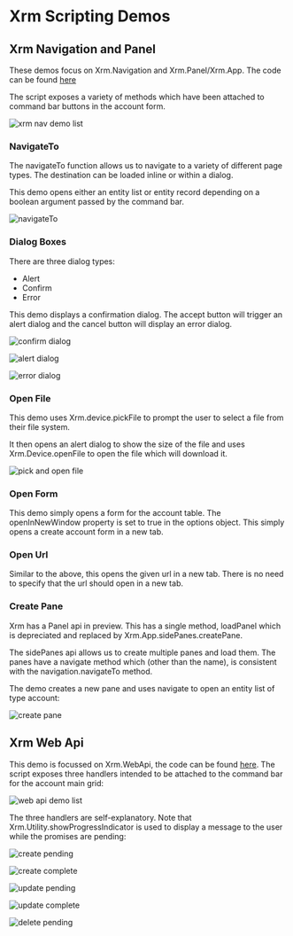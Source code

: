 # Xrm Scripting Demos

## Xrm Navigation and Panel

These demos focus on Xrm.Navigation and Xrm.Panel/Xrm.App. The code can be found
[here](../resources/scripting/xrm_navigation_and_panel_demo.js)

The script exposes a variety of methods which have been attached to command
bar buttons in the account form.

![xrm nav demo list](./screens/xrm_nav_demo_list.png)

### NavigateTo

The navigateTo function allows us to navigate to a variety of different page
types. The destination can be loaded inline or within a dialog.

This demo opens either an entity list or entity record depending on a boolean
argument passed by the command bar.

![navigateTo](./screens/navigate_to.png)

### Dialog Boxes

There are three dialog types:

- Alert
- Confirm
- Error

This demo displays a confirmation dialog. The accept button will trigger an
alert dialog and the cancel button will display an error dialog.

![confirm dialog](./screens/confirmation_dialog.png)

![alert dialog](./screens/alert_dialog.png)

![error dialog](./screens/error_dialog.png)

### Open File

This demo uses Xrm.device.pickFile to prompt the user to select a file from
their file system.

It then opens an alert dialog to show the size of the file and uses
Xrm.Device.openFile to open the file which will download it.

![pick and open file](./screens/pick_and_open_file_demo.png)

### Open Form

This demo simply opens a form for the account table. The openInNewWindow
property is set to true in the options object. This simply opens a create
account form in a new tab.

### Open Url

Similar to the above, this opens the given url in a new tab. There is no need
to specify that the url should open in a new tab.

### Create Pane

Xrm has a Panel api in preview. This has a single method, loadPanel which is
depreciated and replaced by Xrm.App.sidePanes.createPane.

The sidePanes api allows us to create multiple panes and load them. The panes
have a navigate method which (other than the name), is consistent with the
navigation.navigateTo method.

The demo creates a new pane and uses navigate to open an entity list of type
account:

![create pane](./screens/load_pane_demo.png)

## Xrm Web Api

This demo is focussed on Xrm.WebApi, the code can be found
[here](../resources/scripting/xrm_web_api_demo.js). The script exposes three
handlers intended to be attached to the command bar for the account main grid:

![web api demo list](./screens/xrm_web_api_list.png)

The three handlers are self-explanatory. Note that
Xrm.Utility.showProgressIndicator is used to display a message to the user while
the promises are pending:

![create pending](./screens/web_api_create_pending.png)

![create complete](./screens/web_api_create_complete.png)

![update pending](./screens/web_api_update_pending.png)

![update complete](./screens/web_api_update_complete.png)

![delete pending](./screens/web_api_delete_pending.png)
